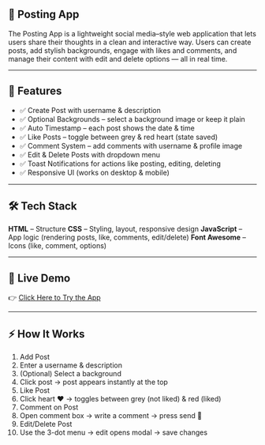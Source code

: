 ## 📱 Posting App

The Posting App is a lightweight social media–style web application that lets users share their thoughts in a clean and interactive way.
Users can create posts, add stylish backgrounds, engage with likes and comments, and manage their content with edit and delete options — all in real time.

---

## 🚀 Features

- ✅ Create Post with username & description
- ✅ Optional Backgrounds – select a background image or keep it plain
- ✅ Auto Timestamp – each post shows the date & time
- ✅ Like Posts – toggle between grey & red heart (state saved)
- ✅ Comment System – add comments with username & profile image
- ✅ Edit & Delete Posts with dropdown menu
- ✅ Toast Notifications for actions like posting, editing, deleting
- ✅ Responsive UI (works on desktop & mobile)

---

## 🛠️ Tech Stack

**HTML** – Structure
**CSS** – Styling, layout, responsive design
**JavaScript** – App logic (rendering posts, like, comments, edit/delete)
**Font Awesome** – Icons (like, comment, options)

---

## 🔗 Live Demo
👉 [Click Here to Try the App](https://khuzaimashoaib.github.io/Posting-App/)  

---

## ⚡ How It Works

 1. Add Post
 2. Enter a username & description
 3. (Optional) Select a background
 4. Click post → post appears instantly at the top
 5. Like Post
 6. Click heart ❤️ → toggles between grey (not liked) & red (liked)
 7. Comment on Post
 8. Open comment box → write a comment → press send 🚀
 9. Edit/Delete Post
 10. Use the 3-dot menu → edit opens modal → save changes
